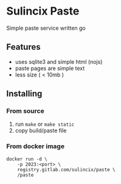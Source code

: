 # Sulincix Paste
Simple paste service written go

## Features
* uses sqlite3 and simple html (nojs)
* paste pages are simple text
* less size ( < 10mb )

## Installing
### From source
1. run `make` or `make static`
2. copy build/paste file
### From docker image
```shell
docker run -d \
    -p 2023:<port> \
    registry.gitlab.com/sulincix/paste \
    /paste
```
